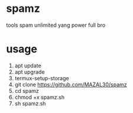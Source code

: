# spamz
tools spam unlimited yang power full bro

# usage
1. apt update
2. apt upgrade
3. termux-setup-storage
4. git clone https://github.com/MAZAL30/spamz
5. cd spamz
6. chmod +x spamz.sh
7. sh spamz.sh
